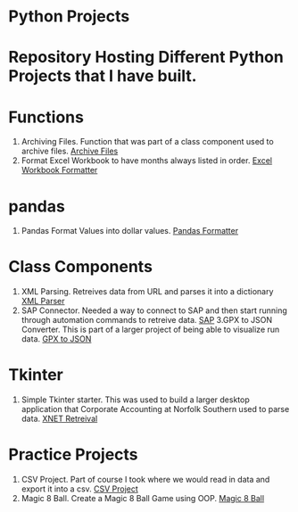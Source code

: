 # Python Projects
# Repository Hosting Different Python Projects that I have built.

# Functions
1. Archiving Files. Function that was part of a class component used to archive files. [Archive Files](https://github.com/JohnnytheShark/Python-Projects/blob/master/ArchivingFiles.py)
2. Format Excel Workbook to have months always listed in order. [Excel Workbook Formatter](https://github.com/JohnnytheShark/Python-Projects/blob/master/ExcelSort.py)

# pandas
1. Pandas Format Values into dollar values. [Pandas Formatter](https://github.com/JohnnytheShark/Python-Projects/blob/master/FormattingColumns.py)

# Class Components
1. XML Parsing. Retreives data from URL and parses it into a dictionary [XML Parser](https://github.com/JohnnytheShark/Python-Projects/blob/master/XMLParsing.py)
2. SAP Connector. Needed a way to connect to SAP and then start running through automation commands to retreive data. [SAP](https://github.com/JohnnytheShark/Python-Projects/blob/master/SAP/SAPConnection.py)
3.GPX to JSON Converter. This is part of a larger project of being able to visualize run data. [GPX to JSON](https://github.com/JohnnytheShark/Python-Projects/blob/master/GPX)

# Tkinter
1. Simple Tkinter starter. This was used to build a larger desktop application that Corporate Accounting at Norfolk Southern used to parse data. [XNET Retreival](https://github.com/JohnnytheShark/Python-Projects/blob/master/XMLParsing.py)

# Practice Projects
1. CSV Project. Part of course I took where we would read in data and export it into a csv. [CSV Project](https://github.com/JohnnytheShark/Python-Projects/blob/master/CSV%20Project/CSVProject.py)
2. Magic 8 Ball. Create a Magic 8 Ball Game using OOP. [Magic 8 Ball](https://github.com/JohnnytheShark/Python-Projects/tree/master/Magic%208%20Ball%20Project)
